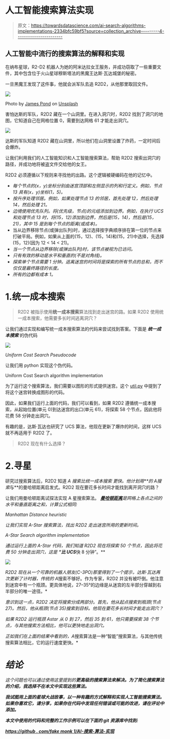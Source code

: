 # 人工智能搜索算法实现

> 原文：<https://towardsdatascience.com/ai-search-algorithms-implementations-2334bfc59bf5?source=collection_archive---------4----------------------->

## 人工智能中流行的搜索算法的解释和实现

在纳布星球，R2-D2 机器人为她的阿米达拉女王服务，并成功窃取了一些重要文件，其中包含位于火山星球穆斯塔法的黑魔王达斯·瓦达城堡的秘密。

一旦黑魔王发现了这件事，他就会派军队去追 R2D2，从他那里取回文件。

![](img/bb76fabfde2a6b357e08b0a4514afe93.png)

Photo by [James Pond](https://unsplash.com/@jamesponddotco?utm_source=unsplash&utm_medium=referral&utm_content=creditCopyText) on [Unsplash](https://unsplash.com/search/photos/starwars-robot?utm_source=unsplash&utm_medium=referral&utm_content=creditCopyText)

害怕达斯的军队，R2D2 藏在一个山洞里。在进入洞穴时，R2D2 找到了洞穴的地图，它知道自己在网格位置 0，需要到达网格 61 才能走出洞穴。

![](img/958f13ad43f3d24237aa8ee01b5521e0.png)

达斯的军队知道 R2D2 藏在山洞里，所以他们在山洞里设置了炸药，一定时间后会爆炸。

让我们利用我们的人工智能知识和人工智能搜索算法，帮助 R2D2 搜索出洞穴的路径，并成功地将被盗文件交给他的女王。

R2D2 必须遵循以下规则来寻找他的出路。这个逻辑被硬编码在他的记忆中。

*   *每个节点的(x，y)坐标分别由迷宫顶部和左侧显示的列和行定义。例如，节点 13 具有(x，y)坐标(1，5)。*
*   *按升序处理邻居。例如，如果处理节点 13 的邻居，首先处理 12，然后处理 14，然后处理 21。*
*   *边境使用优先队列。将(优先级，节点)的元组添加到边界。例如，在执行 UCS 和处理节点 13 时，将(15，12)添加到边界，然后是(15，14)，然后是(15，21)，其中 15 是到每个节点的距离(或成本)。*
*   当从边界移除节点(或弹出队列)时，通过选择按字典顺序排在第一位的节点来打破平局。例如，如果从上面的(15，12)、(15，14)和(15，21)中选择，先选择(15，12)(因为 12 < 14 < 21)。
*   *当一个节点从边界移除(或弹出队列)时，该节点被视为已访问。*
*   *只有有效的移动是水平和垂直的(不是对角线)。*
*   *探索单个节点需要 1 分钟。逃离迷宫的时间将是探索的所有节点的总和，而不仅仅是最终路径的长度。*
*   *所有的边都有成本 1。*

# 1.统一成本搜索

> R2D2 被指示使用**统一成本搜索**算法找到走出迷宫的路。如果 R2D2 使用统一成本搜索，他需要多长时间逃离洞穴？

让我们通过实现和编写统一成本搜索算法的代码来尝试找到答案。下面是 ***统一成本搜索*** 的伪代码

![](img/aaab3133cda039616406e6a3d5dad218.png)

*Uniform Cost Search Pseudocode*

让我们用 python 实现这个伪代码。

Uniform Cost Search algorithm implementation

为了运行这个搜索算法，我们需要以图形的形式提供迷宫。这个 [util.py](https://github.com/fakemonk1/AI-Search-Algorithms-Implementations/blob/master/util.py) 中提到了将这个迷宫转换成图形的代码。

因此，如果我们运行上面的代码，我们可以看到，如果 R2D2 遵循统一成本搜索，从起始位置(单元 0)到达迷宫的出口(单元 61)，将探索 58 个节点，因此他将花费 58 分钟走出洞穴。

有趣的是，达斯·瓦达也研究了 UCS 算法，他现在更新了爆炸的时间，这样 UCS 就不再适用于 R2D2 了。

> R2D2 现在有什么选择？

# 2.寻星

研究过搜索算法后，R2D2 知道 *A 搜索比统一成本搜索* *更快。他计划用**的 *A*搜索*与**的曼哈顿距离启发式。R2D2 现在要花多长时间才能找到离开洞穴的路？

让我们用曼哈顿距离试探法实现 A 星搜索算法。 [***曼哈顿距离***](https://en.wiktionary.org/wiki/Manhattan_distance)*是网格上各点之间的水平和垂直距离之和，计算公式相同:*

*Manhattan Distance heuristic*

*让我们实现 A-Star 搜索算法，找出 R2D2 走出迷宫所用的更新时间。*

*A-Star Search algorithm implementation*

*通过运行上面的 A-Star 代码，我们知道 R2D2 现在将探索 50 个节点，因此将花费 50 分钟走出洞穴，这是 ***“比 UCS****快 8 分钟”。**

*![](img/958f13ad43f3d24237aa8ee01b5521e0.png)*

*R2D2 现在从一个可靠的机器人朋友(C-3PO)那里得到了一个提示，达斯·瓦达再次更新了计时器，传统的 A*搜索不够好。作为专家，R2D2 并没有被吓倒。他注意到迷宫中有一个瓶颈。更具体地说，27–35°的边缘是从迷宫的左半部分穿越到右半部分的唯一途径。*

*意识到这一点，R2D2 决定将搜索分成两部分。首先，他从起点搜索到瓶颈(节点 27)。然后，他从瓶颈(节点 35)搜索到目标。他现在要花多长时间才能走出洞穴？*

*如果 R2D2 运行瓶颈 Astar 从 0 到 27，然后 35 到 61，他只需要探索 38 个节点，与其他搜索方法相比，他可以更快地走出洞穴。*

*正如我们在上面的结果中看到的，A*搜索算法是一种“智能”搜索算法，与其他传统搜索算法相比，它的运行速度更快。*

# *结论*

*这个问题也可以通过使用这里提到的[](http://theory.stanford.edu/~amitp/GameProgramming/Variations.html)**更高级的搜索算法来解决。为了简化搜索算法的介绍，我选择不在本文中实现这些算法。***

***我试图用上面的星球大战故事，以一种有趣的方式解释和实现人工智能搜索算法。如果你喜欢它，请分享，如果你在代码中发现任何错误或可能的改进，请在评论中添加。***

***本文中使用的代码和完整的工作示例可以在下面的 git 资源库中找到:***

***[**https://github . com/fake monk 1/AI-搜索-算法-实现**](https://github.com/fakemonk1/AI-Search-Algorithms-Implementations)***